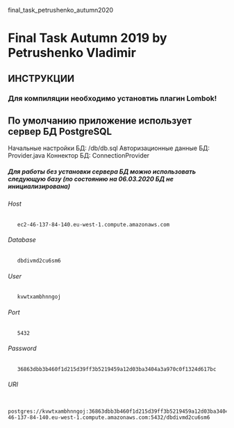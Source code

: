  final_task_petrushenko_autumn2020
# **Final Task Autumn 2019 by Petrushenko Vladimir**
## ИНСТРУКЦИИ
### Для компиляции необходимо установтиь плагин Lombok!
## По умолчанию приложение использует сервер БД PostgreSQL
Начальные настройки БД: /db/db.sql
Авторизационные данные БД: Provider.java
Коннектор БД: ConnectionProvider
##### Для работы без установки сервера БД можно использовать следующую базу (по состоянию на 06.03.2020 БД не инициализирована)
###### Host
       ec2-46-137-84-140.eu-west-1.compute.amazonaws.com
###### Database
       dbdivmd2cu6sm6
###### User
       kvwtxambhnngoj
###### Port
       5432
###### Password
       36863dbb3b460f1d215d39ff3b5219459a12d03ba3404a3a970c0f1324d617bc
######  URI
       postgres://kvwtxambhnngoj:36863dbb3b460f1d215d39ff3b5219459a12d03ba3404a3a970c0f1324d617bc@ec2-46-137-84-140.eu-west-1.compute.amazonaws.com:5432/dbdivmd2cu6sm6



